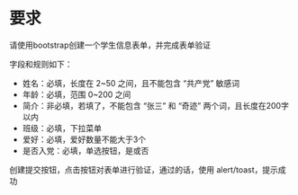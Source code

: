 # 要求

请使用bootstrap创建一个学生信息表单，并完成表单验证

字段和规则如下：

- 姓名：必填，长度在 2~50 之间，且不能包含 “共产党” 敏感词
- 年龄：必填，范围 0~200 之间
- 简介：非必填，若填了，不能包含 “张三” 和 “奇迹” 两个词，且长度在200字以内
- 班级：必填，下拉菜单
- 爱好：必填，爱好数量不能大于3个
- 是否入党：必填，单选按钮，是或否

创建提交按钮，点击按钮对表单进行验证，通过的话，使用 alert/toast，提示成功